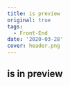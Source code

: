 ```yaml
---
title: is preview
original: true
tags:
  - Front-End
date: '2020-03-28'
cover: header.png
---
```

## is in preview